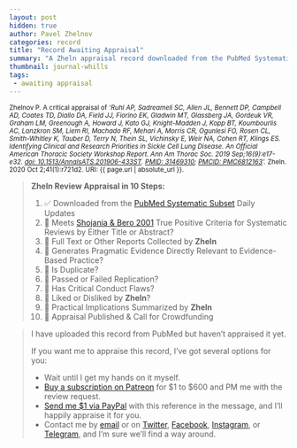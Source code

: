 ```yaml
---
layout: post
hidden: true
author: Pavel Zhelnov
categories: record
title: "Record Awaiting Appraisal"
summary: "A Zheln appraisal record downloaded from the PubMed Systematic Subset daily updates."
thumbnail: journal-whills
tags:
 - awaiting appraisal
---
```


<small id="citation">Zhelnov P. A critical appraisal of _‘Ruhl AP, Sadreameli SC, Allen JL, Bennett DP, Campbell AD, Coates TD, Diallo DA, Field JJ, Fiorino EK, Gladwin MT, Glassberg JA, Gordeuk VR, Graham LM, Greenough A, Howard J, Kato GJ, Knight-Madden J, Kopp BT, Koumbourlis AC, Lanzkron SM, Liem RI, Machado RF, Mehari A, Morris CR, Ogunlesi FO, Rosen CL, Smith-Whitley K, Tauber D, Terry N, Thein SL, Vichinsky E, Weir NA, Cohen RT, Klings ES. Identifying Clinical and Research Priorities in Sickle Cell Lung Disease. An Official American Thoracic Society Workshop Report. Ann Am Thorac Soc. 2019 Sep;16(9):e17-e32. [doi: 10.1513/AnnalsATS.201906-433ST](https://doi.org/10.1513/AnnalsATS.201906-433ST). [PMID: 31469310](https://pubmed.gov/31469310); [PMCID: PMC6812163](https://ncbi.nlm.nih.gov/pmc/PMC6812163)’._ Zheln. 2020 Oct 2;41(1):r721d2. URI: {{ page.url | absolute_url }}.</small>

> **Zheln Review Appraisal in 10 Steps:**
>
> 1. ✅ Downloaded from the [PubMed Systematic Subset](https://github.com/p1m-ortho/qs-global-ortho-search-queries/blob/global-sr-query/README.md) Daily Updates
> 2. 🔄 Meets [Shojania & Bero 2001](https://www.researchgate.net/publication/11820967_Taking_Advantage_of_the_Explosion_of_Systematic_Reviews_An_Efficient_MEDLINE_Search_Strategy) True Positive Criteria for Systematic Reviews by Either Title or Abstract?
> 3. 🔄 Full Text or Other Reports Collected by **Zheln**
> 4. 🔄 Generates Pragmatic Evidence Directly Relevant to Evidence-Based Practice?
> 5. 🔄 Is Duplicate?
> 6. 🔄 Passed or Failed Replication?
> 7. 🔄 Has Critical Conduct Flaws?
> 8. 🔄 Liked or Disliked by **Zheln**?
> 9. 🔄 Practical Implications Summarized by **Zheln**
> 10. 🔄 Appraisal Published & Call for Crowdfunding

> I have uploaded this record from PubMed but haven’t appraised it yet.
>
> If you want me to appraise this record, I’ve got several options for you:
> * Wait until I get my hands on it myself.
> * [Buy a subscription on Patreon](https://patreon.com/zheln) for $1 to $600 and PM me with the review request.
> * [Send me $1 via PayPal](https://paypal.me/pjelnov) with this reference in the message, and I’ll happily appraise it for you.
> * Contact me by [email](mailto:pavel@zheln.com) or on [Twitter](https://twitter.com/drzhelnov), [Facebook](https://facebook.com/drzhelnov), [Instagram](https://instagram.com/igzheln), or [Telegram](https://t.me/drzhelnov), and I’m sure we’ll find a way around.
